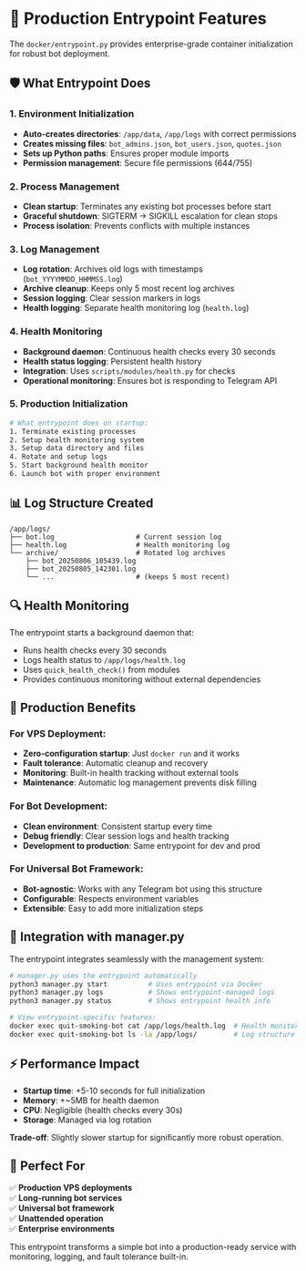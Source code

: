 # 🚀 Production Entrypoint Features

The `docker/entrypoint.py` provides enterprise-grade container initialization for robust bot deployment.

## 🛡️ What Entrypoint Does

### **1. Environment Initialization**
- **Auto-creates directories**: `/app/data`, `/app/logs` with correct permissions
- **Creates missing files**: `bot_admins.json`, `bot_users.json`, `quotes.json` 
- **Sets up Python paths**: Ensures proper module imports
- **Permission management**: Secure file permissions (644/755)

### **2. Process Management**
- **Clean startup**: Terminates any existing bot processes before start
- **Graceful shutdown**: SIGTERM → SIGKILL escalation for clean stops
- **Process isolation**: Prevents conflicts with multiple instances

### **3. Log Management**
- **Log rotation**: Archives old logs with timestamps (`bot_YYYYMMDD_HHMMSS.log`)
- **Archive cleanup**: Keeps only 5 most recent log archives
- **Session logging**: Clear session markers in logs
- **Health logging**: Separate health monitoring log (`health.log`)

### **4. Health Monitoring**
- **Background daemon**: Continuous health checks every 30 seconds
- **Health status logging**: Persistent health history
- **Integration**: Uses `scripts/modules/health.py` for checks
- **Operational monitoring**: Ensures bot is responding to Telegram API

### **5. Production Initialization**
```bash
# What entrypoint does on startup:
1. Terminate existing processes
2. Setup health monitoring system  
3. Setup data directory and files
4. Rotate and setup logs
5. Start background health monitor
6. Launch bot with proper environment
```

## 📊 Log Structure Created

```
/app/logs/
├── bot.log                    # Current session log
├── health.log                 # Health monitoring log  
└── archive/                   # Rotated log archives
    ├── bot_20250806_105439.log
    ├── bot_20250805_142301.log
    └── ...                    # (keeps 5 most recent)
```

## 🔍 Health Monitoring

The entrypoint starts a background daemon that:
- Runs health checks every 30 seconds
- Logs health status to `/app/logs/health.log`
- Uses `quick_health_check()` from modules
- Provides continuous monitoring without external dependencies

## 🎯 Production Benefits

### **For VPS Deployment:**
- **Zero-configuration startup**: Just `docker run` and it works
- **Fault tolerance**: Automatic cleanup and recovery
- **Monitoring**: Built-in health tracking without external tools
- **Maintenance**: Automatic log management prevents disk filling

### **For Bot Development:**
- **Clean environment**: Consistent startup every time
- **Debug friendly**: Clear session logs and health tracking
- **Development to production**: Same entrypoint for dev and prod

### **For Universal Bot Framework:**
- **Bot-agnostic**: Works with any Telegram bot using this structure
- **Configurable**: Respects environment variables
- **Extensible**: Easy to add more initialization steps

## 🔧 Integration with manager.py

The entrypoint integrates seamlessly with the management system:

```bash
# manager.py uses the entrypoint automatically
python3 manager.py start          # Uses entrypoint via Docker
python3 manager.py logs           # Shows entrypoint-managed logs
python3 manager.py status         # Shows entrypoint health info

# View entrypoint-specific features:
docker exec quit-smoking-bot cat /app/logs/health.log  # Health monitoring
docker exec quit-smoking-bot ls -la /app/logs/         # Log structure
```

## ⚡ Performance Impact

- **Startup time**: +5-10 seconds for full initialization
- **Memory**: +~5MB for health daemon  
- **CPU**: Negligible (health checks every 30s)
- **Storage**: Managed via log rotation

**Trade-off**: Slightly slower startup for significantly more robust operation.

## 🎯 Perfect For

✅ **Production VPS deployments**  
✅ **Long-running bot services**  
✅ **Universal bot framework**  
✅ **Unattended operation**  
✅ **Enterprise environments**  

This entrypoint transforms a simple bot into a production-ready service with monitoring, logging, and fault tolerance built-in.
